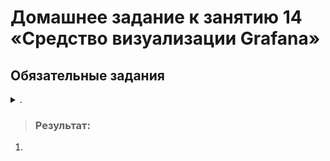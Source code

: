 # Домашнее задание к занятию 14 «Средство визуализации Grafana»

## Обязательные задания
<details> <summary> . </summary>

## Задание 1

Вам необходимо поднять в докере и связать между собой:

- elasticsearch (hot и warm ноды);
- logstash;
- kibana;
- filebeat.

Logstash следует сконфигурировать для приёма по tcp json-сообщений.

Filebeat следует сконфигурировать для отправки логов docker вашей системы в logstash.

В директории [help](./help) находится манифест docker-compose и конфигурации filebeat/logstash для быстрого 
выполнения этого задания.

Результатом выполнения задания должны быть:

- скриншот `docker ps` через 5 минут после старта всех контейнеров (их должно быть 5);
- скриншот интерфейса kibana;
- docker-compose манифест (если вы не использовали директорию help);
- ваши yml-конфигурации для стека (если вы не использовали директорию help).
#

## Задание 2

Перейдите в меню [создания index-patterns  в kibana](http://localhost:5601/app/management/kibana/indexPatterns/create) и создайте несколько index-patterns из имеющихся.

Перейдите в меню просмотра логов в kibana (Discover) и самостоятельно изучите, как отображаются логи и как производить поиск по логам.

В манифесте директории help также приведенно dummy-приложение, которое генерирует рандомные события в stdout-контейнера.
Эти логи должны порождать индекс logstash-* в elasticsearch. Если этого индекса нет — воспользуйтесь советами и источниками из раздела «Дополнительные ссылки» этого задания.

#

</details>

> ### Результат:
>
1.